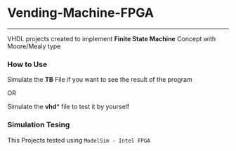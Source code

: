 # Vending-Machine-FPGA
***
VHDL projects created to implement **Finite State Machine** Concept with Moore/Mealy type

### How to Use
Simulate the **TB** File if you want to see the result of the program

OR

Simulate the **vhd*** file to test it by yourself

### Simulation Tesing
This Projects tested using `ModelSim - Intel FPGA`
